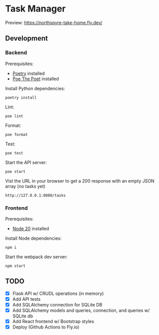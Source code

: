 # Task Manager

Preview: https://northspyre-take-home.fly.dev/

## Development

### Backend
Prerequisites:
- [Poetry](https://python-poetry.org/) installed
- [Poe The Poet](https://poethepoet.natn.io/) installed

Install Python dependencies:
```shell
poetry install
```

Lint:
```shell
poe lint
```

Format:
```shell
poe format
```

Test:
```shell
poe test
```

Start the API server:
```shell
poe start
```

Vist the URL in your browser to get a 200 response with an empty JSON array (no tasks yet)
```shell
http://127.0.0.1:8080/tasks
```

### Frontend

Prerequisites:
- [Node 20](https://nodejs.org/en/download/package-manager) installed

Install Node dependencies:
```shell
npm i
```

Start the webpack dev server:
```shell
npm start
```

## TODO

- [x] Flask API w/ CRUDL operations (in memory)
- [x] Add API tests
- [x] Add SQLAlchemy connection for SQLite DB 
- [x] Add SQLAlchemy models and queries, connection, and queries w/ SQLite db
- [x] Add React frontend w/ Bootstrap styles
- [x] Deploy (Github Actions to Fly.io)
